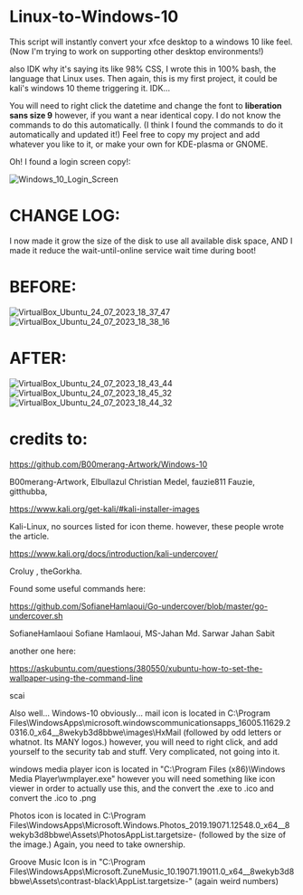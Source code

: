 # Linux-to-Windows-10
This script will instantly convert your xfce desktop to a windows 10 like feel. (Now I'm trying to work on supporting other desktop environments!)

also IDK why it's saying its like 98% CSS, I wrote this in 100% bash, the language that Linux uses. Then again, this is my first project, it could be kali's windows 10 theme triggering it. IDK...

You will need to right click the datetime and change the font to **liberation sans size 9** however, if you want a near identical copy. I do not know the commands to do this automatically. (I think I found the commands to do it automatically and updated it!) Feel free to copy my project and add whatever you like to it, or make your own for KDE-plasma or GNOME.

Oh! I found a login screen copy!:

![Windows_10_Login_Screen](https://us1.discourse-cdn.com/spiceworks/optimized/4X/9/1/5/91576352dafff29c9de814e011e0232743d4e651_2_690x388.jpeg)

# CHANGE LOG:

I now made it grow the size of the disk to use all available disk space, AND I made it reduce the wait-until-online service wait time during boot!

# BEFORE:
![VirtualBox_Ubuntu_24_07_2023_18_37_47](https://github.com/PhoenixStormJr/xfce-to-windows-10-INCOMPLETE/assets/66498788/75caef9c-b480-4da0-a059-2ee3c133e681)
![VirtualBox_Ubuntu_24_07_2023_18_38_16](https://github.com/PhoenixStormJr/xfce-to-windows-10-INCOMPLETE/assets/66498788/ade29013-d34f-4219-b241-e356c3f7cd25)

# AFTER:
![VirtualBox_Ubuntu_24_07_2023_18_43_44](https://github.com/PhoenixStormJr/xfce-to-windows-10-INCOMPLETE/assets/66498788/2bc6294a-0868-442b-a1e4-76ddbdb3b64d)
![VirtualBox_Ubuntu_24_07_2023_18_45_32](https://github.com/PhoenixStormJr/xfce-to-windows-10-INCOMPLETE/assets/66498788/19555d5b-c033-4241-92b4-df104c62e387)
![VirtualBox_Ubuntu_24_07_2023_18_44_32](https://github.com/PhoenixStormJr/xfce-to-windows-10-INCOMPLETE/assets/66498788/fa96f915-e7e1-4145-9764-68ea94de5a0c)


# credits to:
https://github.com/B00merang-Artwork/Windows-10

B00merang-Artwork, 
Elbullazul Christian Medel, 
fauzie811 Fauzie, 
gitthubba, 

https://www.kali.org/get-kali/#kali-installer-images

Kali-Linux, no sources listed for icon theme. however, these people wrote the article.

https://www.kali.org/docs/introduction/kali-undercover/

Croluy , theGorkha.

Found some useful commands here:

https://github.com/SofianeHamlaoui/Go-undercover/blob/master/go-undercover.sh

SofianeHamlaoui Sofiane Hamlaoui, 
MS-Jahan Md. Sarwar Jahan Sabit

another one here:

https://askubuntu.com/questions/380550/xubuntu-how-to-set-the-wallpaper-using-the-command-line

scai

Also well... Windows-10 obviously...
mail icon is located in C:\Program Files\WindowsApps\microsoft.windowscommunicationsapps_16005.11629.20316.0_x64__8wekyb3d8bbwe\images\HxMail (followed by odd letters or whatnot. Its MANY logos.) however, you will need to right click, and add yourself to the security tab and stuff. Very complicated, not going into it.

windows media player icon is located in "C:\Program Files (x86)\Windows Media Player\wmplayer.exe" however you will need something like icon viewer in order to actually use this, and the convert the .exe to .ico and convert the .ico to .png

Photos icon is located in C:\Program Files\WindowsApps\Microsoft.Windows.Photos_2019.19071.12548.0_x64__8wekyb3d8bbwe\Assets\PhotosAppList.targetsize- (followed by the size of the image.) Again, you need to take ownership.

Groove Music Icon is in "C:\Program Files\WindowsApps\Microsoft.ZuneMusic_10.19071.19011.0_x64__8wekyb3d8bbwe\Assets\contrast-black\AppList.targetsize-" (again weird numbers)
